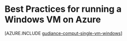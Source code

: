<properties
 pageTitle="Best practices for Windows VMs | Azure"
 description="Provides best practice information for running Windows virtual machines in Azure."
 services="virtual-machines-windows"
 documentationCenter=""
 authors="mikewasson"
 manager="timlt"
 editor=""
 tags="azure-resource-manager"/>

<tags
ms.service="virtual-machines-windows"
 ms.devlang="na"
 ms.topic="article"
 ms.tgt_pltfrm="vm-windows"
 ms.workload="infrastructure-services"
 ms.date="06/29/2016"
 wacn.date=""
 ms.author="mikewasson"/>
 


# Best Practices for running a Windows VM on Azure

[AZURE.INCLUDE [gudiance-comput-single-vm-windows](../../includes/guidance-compute-single-vm-windows.md)]

